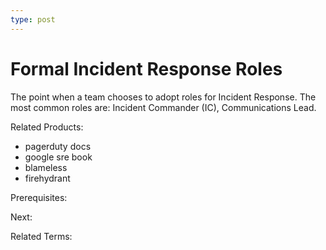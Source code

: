 ```yaml
---
type: post
---
```

# Formal Incident Response Roles

The point when a team chooses to adopt roles for Incident Response.  The most common roles are: Incident Commander (IC), Communications Lead.

Related Products:

- pagerduty docs
- google sre book
- blameless
- firehydrant

Prerequisites:

Next:

Related Terms:
